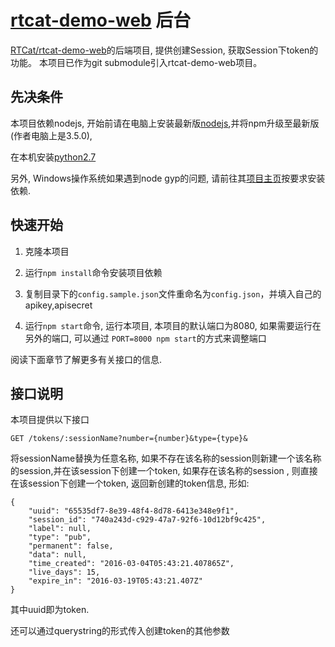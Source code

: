 # [rtcat-demo-web](https://github.com/RTCat/rtcat-demo-web) 后台

[RTCat/rtcat-demo-web](https://github.com/RTCat/rtcat-demo-web)的后端项目, 提供创建Session, 获取Session下token的功能。
本项目已作为git submodule引入rtcat-demo-web项目。

## 先决条件

本项目依赖nodejs, 开始前请在电脑上安装最新版[nodejs](https://nodejs.org/en/download/),并将npm升级至最新版(作者电脑上是3.5.0),

在本机安装[python2.7](https://www.python.org/download/releases/2.7/)
 
另外, Windows操作系统如果遇到node gyp的问题, 请前往其[项目主页](https://github.com/nodejs/node-gyp)按要求安装依赖.

## 快速开始

1. 克隆本项目

2. 运行`npm install`命令安装项目依赖

3. 复制目录下的`config.sample.json`文件重命名为`config.json`，并填入自己的 apikey,apisecret

4. 运行`npm start`命令, 运行本项目, 本项目的默认端口为8080, 如果需要运行在另外的端口, 可以通过
`PORT=8000 npm start`的方式来调整端口

阅读下面章节了解更多有关接口的信息.

## 接口说明

本项目提供以下接口

```
GET /tokens/:sessionName?number={number}&type={type}&
```

将sessionName替换为任意名称, 如果不存在该名称的session则新建一个该名称的session,并在该session下创建一个token,
如果存在该名称的session , 则直接在该session下创建一个token, 返回新创建的token信息, 形如:
```
{
    "uuid": "65535df7-8e39-48f4-8d78-6413e348e9f1",
    "session_id": "740a243d-c929-47a7-92f6-10d12bf9c425",
    "label": null,
    "type": "pub",
    "permanent": false,
    "data": null,
    "time_created": "2016-03-04T05:43:21.407865Z",
    "live_days": 15,
    "expire_in": "2016-03-19T05:43:21.407Z"
}
```
其中uuid即为token.

还可以通过querystring的形式传入创建token的其他参数


